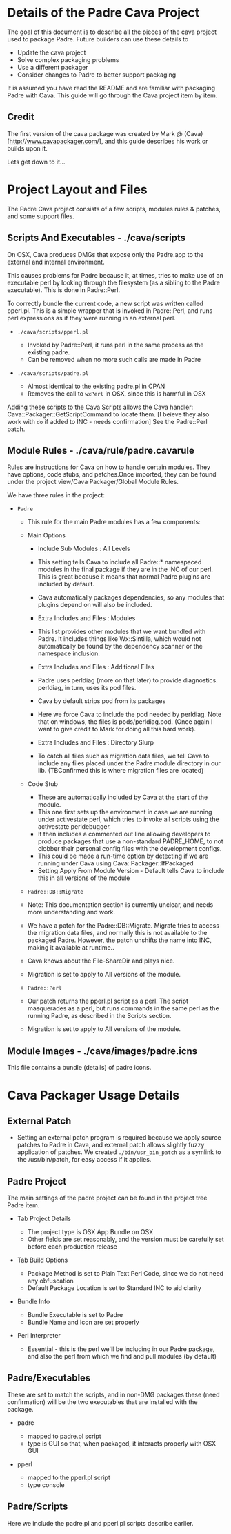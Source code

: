 Details of the Padre Cava Project
=================================
The goal of this document is to describe all the pieces of the cava project used to package Padre. Future builders can use these details to 

*  Update the cava project
*  Solve complex packaging problems
*  Use a different packager
*  Consider changes to Padre to better support packaging

It is assumed you have read the README and are familiar with packaging Padre with Cava. This guide will go through the Cava project item by item.

Credit
------
The first version of the cava package was created by Mark @ (Cava)[http://www.cavapackager.com/], and this guide describes his work or builds upon it.

Lets get down to it...

Project Layout and Files
========================
The Padre Cava project consists of a few scripts, modules rules & patches, and some support files.

Scripts And Executables - ./cava/scripts
--------------------------------------
On OSX, Cava produces DMGs that expose only the Padre.app to the external and internal environment.

This causes problems for Padre because it, at times, tries to make use of an executable perl by looking through the filesystem (as a sibling to the Padre executable). This is done in Padre::Perl.

To correctly bundle the current code, a new script was written called pperl.pl. This is a simple wrapper that is invoked in Padre::Perl, and runs perl expressions as if they were running in an external perl.

*  `./cava/scripts/pperl.pl`
   * Invoked by Padre::Perl, it runs perl in the same process as the existing padre.
   * Can be removed when no more such calls are made in Padre

*  `./cava/scripts/padre.pl`
   * Almost identical to the existing padre.pl in CPAN
   * Removes the call to `wxPerl` in OSX, since this is harmful in OSX

Adding these scripts to the Cava Scripts allows the Cava handler: Cava::Packager::GetScriptCommand to locate them. [I beieve they also work with `do` if added to INC - needs confirmation] See the Padre::Perl patch.

Module Rules - ./cava/rule/padre.cavarule
---------------------------------------
Rules are instructions for Cava on how to handle certain modules. They have options, code stubs, and patches.Once imported, they can be found under the project view/Cava Packager/Global Module Rules.

We have three rules in the project:

*  `Padre`
   * This rule for the main Padre modules has a few components:
   * Main Options
     * Include Sub Modules : All Levels
     * This setting tells Cava to include all Padre::* namespaced modules in the final package if they are in the INC of our perl. This is great because it means that normal Padre plugins are included by default.
     * Cava automatically packages dependencies, so any modules that plugins depend on will also be included.
     
     * Extra Includes and Files : Modules
     * This list provides other modules that we want bundled with Padre. It includes things like Wx::Sintilla, which would not automatically be found by the dependency scanner or the namespace inclusion.
     
     * Extra Includes and Files : Additional Files
     * Padre uses perldiag (more on that later) to provide diagnostics. perldiag, in turn, uses its pod files.
     * Cava by default strips pod from its packages
     * Here we force Cava to include the pod needed by perldiag. Note that on windows, the files is pods/perldiag.pod. (Once again I want to give credit to Mark for doing all this hard work).
     
     * Extra Includes and Files : Directory Slurp
     * To catch all files such as migration data files, we tell Cava to include any files placed under the Padre module directory in our lib. (TBConfirmed this is where migration files are located)

   * Code Stub
      * These are automatically included by Cava at the start of the module.
      * This one first sets up the environment in case we are running under activestate perl, which tries to invoke all scripts using the activestate perldebugger.
      * It then includes a commented out line allowing developers to produce packages that use a non-standard PADRE_HOME, to not clobber their personal config files with the development configs.
      * This could be made a run-time option by detecting if we are running under Cava using Cava::Packager::IfPackaged
      * Setting Apply From Module Version - Default tells Cava to include this in all versions of the module

   *   `Padre::DB::Migrate`
      * Note: This documentation section is currently unclear, and needs more understanding and work.
      * We have a patch for the Padre::DB::Migrate. Migrate tries to access the migration data files, and normally this is not available to the packaged Padre. However, the patch unshifts the name into INC, making it available at runtime..
      * Cava knows about the File-ShareDir and plays nice.
      * Migration is set to apply to All versions of the module.

   *   `Padre::Perl`
      * Our patch returns the pperl.pl script as a perl. The script masquerades as a perl, but runs commands in the same perl as the running Padre, as described in the Scripts section.
      * Migration is set to apply to All versions of the module.

Module Images - ./cava/images/padre.icns
----------------------------------------
This file contains a bundle (details) of padre icons.

Cava Packager Usage Details
===========================
     
External Patch
--------------
* Setting an external patch program is required because we apply source patches to Padre in Cava, and external patch allows slightly fuzzy application of patches. We created `./bin/usr_bin_patch` as a symlink to the /usr/bin/patch, for easy access if it applies.

Padre Project
-------------
The main settings of the padre project can be found in the project tree Padre item.

*  Tab Project Details
   * The project type is OSX App Bundle on OSX
   * Other fields are set reasonably, and the version must be carefully set before each production release
   
*  Tab Build Options
   * Package Method is set to Plain Text Perl Code, since we do not need any obfuscation
   * Default Package Location is set to Standard INC to aid clarity

*  Bundle Info
   * Bundle Executable is set to Padre
   * Bundle Name and Icon are set properly
   
* Perl Interpreter
   * Essential - this is the perl we'll be including in our Padre package, and also the perl from which we find and pull modules (by default)
   
Padre/Executables
-----------------
These are set to match the scripts, and in non-DMG packages these (need confirmation) will be the two executables that are installed with the package.

* padre
   * mapped to padre.pl script
   * type is GUI so that, when packaged, it interacts properly with OSX GUI
   
* pperl
   * mapped to the pperl.pl script
   * type console
   
Padre/Scripts
-------------
Here we include the padre.pl and pperl.pl scripts describe earlier.
